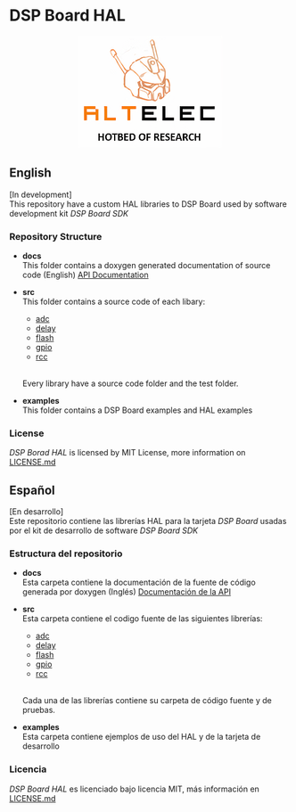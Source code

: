 # DSP Board HAL

<p align="center">
  <img src="docs/frame_logo_github.png">
</p>

## English
[In development]  
This repository have a custom HAL libraries to DSP Board used by software development kit _DSP Board SDK_

### Repository Structure

* **docs**  
  This folder contains a doxygen generated documentation of source code (English) [API Documentation](https://daguirrem.github.io/DSPBoardHAL/index.html)

* **src**  
  This folder contains a source code of each libary:  
  * [adc](src/adc)
  * [delay](src/delay)
  * [flash](src/flash)
  * [gpio](src/gpio)
  * [rcc](src/rcc)  
  <br />
  
  Every library have a source code folder and the test folder.

* **examples**  
  This folder contains a DSP Board examples and HAL examples

### License
  _DSP Borad HAL_ is licensed by MIT License, more information on [LICENSE.md](LICENSE.md)

## Español
[En desarrollo]  
Este repositorio contiene las librerías HAL para la tarjeta _DSP Board_ usadas por el kit de desarrollo de software _DSP Board SDK_

### Estructura del repositorio

* **docs**  
  Esta carpeta contiene la documentación de la fuente de código generada por doxygen (Inglés) [Documentación de la API](https://daguirrem.github.io/DSPBoardHAL/index.html)

* **src**  
  Esta carpeta contiene el codigo fuente de las siguientes librerías:  
  * [adc](src/adc)
  * [delay](src/delay)
  * [flash](src/flash)
  * [gpio](src/gpio)
  * [rcc](src/rcc)  
  <br />
  
  Cada una de las librerías contiene su carpeta de código fuente y de pruebas.

* **examples**  
  Esta carpeta contiene ejemplos de uso del HAL y de la tarjeta de desarrollo

### Licencia
  _DSP Board HAL_ es licenciado bajo licencia MIT, más información en [LICENSE.md](LICENSE.md)